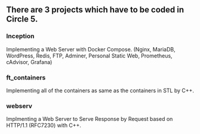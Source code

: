 ## There are 3 projects which have to be coded in Circle 5.
### Inception
Implementing a Web Server with Docker Compose. (Nginx, MariaDB, WordPress, Redis, FTP, Adminer, Personal Static Web, Prometheus, cAdvisor, Grafana)
### ft_containers
Implementing all of the containers as same as the containers in STL by C++.
### webserv
Implmenting a Web Server to Serve Response by Request based on HTTP/1.1 (RFC7230) with C++.

